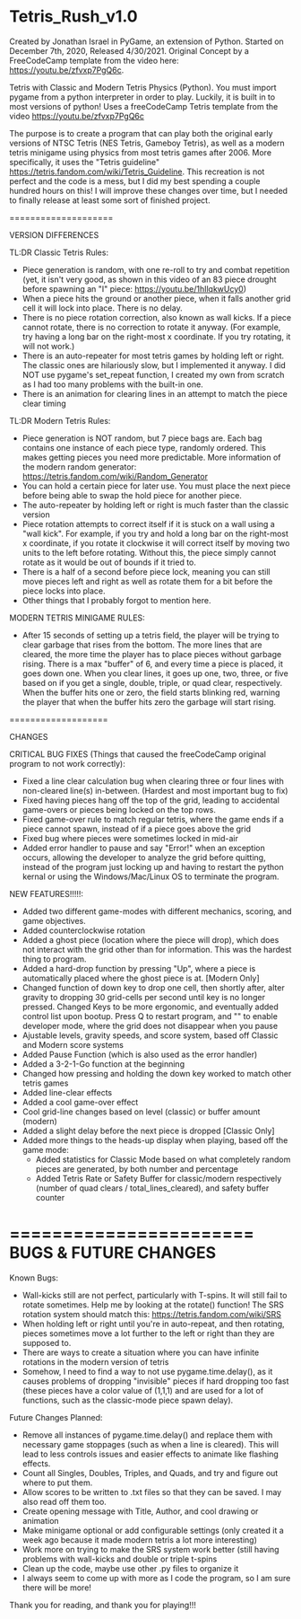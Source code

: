 # Tetris_Rush_v1.0
Created by Jonathan Israel in PyGame, an extension of Python.  Started on December 7th, 2020, Released 4/30/2021.  Original Concept by a FreeCodeCamp template from the video here: https://youtu.be/zfvxp7PgQ6c.

Tetris with Classic and Modern Tetris Physics (Python).  You must import pygame from a python interpreter in order to play.  Luckily, it is built in to most versions of python!
Uses a freeCodeCamp Tetris template from the video https://youtu.be/zfvxp7PgQ6c

The purpose is to create a program that can play both the original early versions of NTSC Tetris (NES Tetris, Gameboy Tetris), as well as a modern tetris minigame using physics from most tetris games after 2006. More specifically, it uses the "Tetris guideline" https://tetris.fandom.com/wiki/Tetris_Guideline.  This recreation is not perfect and the code is a mess, but I did my best spending a couple hundred hours on this!  I will improve these changes over time, but I needed to finally release at least some sort of finished project.

====================

 VERSION DIFFERENCES

TL:DR Classic Tetris Rules:
  - Piece generation is random, with one re-roll to try and combat repetition (yet, it isn't very good, as shown in this video of an 83 piece drought before spawning an "I" piece: https://youtu.be/1hIlqkwUcy0)
  - When a piece hits the ground or another piece, when it falls another grid cell it will lock into place.  There is no delay.
  - There is no piece rotation correction, also known as wall kicks.  If a piece cannot rotate, there is no correction to rotate it anyway.  (For example, try having a long bar on the right-most x coordinate.  If you try rotating, it will not work.)
  - There is an auto-repeater for most tetris games by holding left or right.  The classic ones are hilariously slow, but I implemented it anyway.  I did NOT use pygame's set_repeat function, I created my own from scratch as I had too many problems with the built-in one.
  - There is an animation for clearing lines in an attempt to match the piece clear timing

TL:DR Modern Tetris Rules:
  - Piece generation is NOT random, but 7 piece bags are.  Each bag contains one instance of each piece type, randomly ordered.  This makes getting pieces you need more predictable. More information of the modern random generator: https://tetris.fandom.com/wiki/Random_Generator
  - You can hold a certain piece for later use.  You must place the next piece before being able to swap the hold piece for another piece.
  - The auto-repeater by holding left or right is much faster than the classic version
  - Piece rotation attempts to correct itself if it is stuck on a wall using a "wall kick".  For example, if you try and hold a long bar on the right-most x coordinate, if you rotate it clockwise it will correct itself by moving two units to the left before rotating.  Without this, the piece simply cannot rotate as it would be out of bounds if it tried to.
  - There is a half of a second before piece lock, meaning you can still move pieces left and right as well as rotate them for a bit before the piece locks into place.
  - Other things that I probably forgot to mention here.

MODERN TETRIS MINIGAME RULES:
  - After 15 seconds of setting up a tetris field, the player will be trying to clear garbage that rises from the bottom.  The more lines that are cleared, the more time the player has to place pieces without garbage rising.  There is a max "buffer" of 6, and every time a piece is placed, it goes down one.  When you clear lines, it goes up one, two, three, or five based on if you get a single, double, triple, or quad clear, respectively.  When the buffer hits one or zero, the field starts blinking red, warning the player that when the buffer hits zero the garbage will start rising.


===================

 CHANGES

CRITICAL BUG FIXES (Things that caused the freeCodeCamp original program to not work correctly):
  - Fixed a line clear calculation bug when clearing three or four lines with non-cleared line(s) in-between. (Hardest and most important bug to fix)
  - Fixed having pieces hang off the top of the grid, leading to accidental game-overs or pieces being locked on the top rows.
  - Fixed game-over rule to match regular tetris, where the game ends if a piece cannot spawn, instead of if a piece goes above the grid
  - Fixed bug where pieces were sometimes locked in mid-air
  - Added error handler to pause and say "Error!" when an exception occurs, allowing the developer to analyze the grid before quitting, instead of the program just locking up and having to restart the python kernal or using the Windows/Mac/Linux OS to terminate the program.



NEW FEATURES!!!!!:
  - Added two different game-modes with different mechanics, scoring, and game objectives.
  - Added counterclockwise rotation
  - Added a ghost piece (location where the piece will drop), which does not interact with the grid other than for information.  This was the hardest thing to program.
  - Added a hard-drop function by pressing "Up", where a piece is automatically placed where the ghost piece is at.  [Modern Only]
  - Changed function of down key to drop one cell, then shortly after, alter gravity to dropping 30 grid-cells per second until key is no longer pressed.
    Changed Keys to be more ergonomic, and eventually added control list upon bootup.  Press Q to restart program, and "\" to enable developer mode, where the grid does not disappear when you pause
  - Ajustable levels, gravity speeds, and score system, based off Classic and Modern score systems
  - Added Pause Function (which is also used as the error handler)
  - Added a 3-2-1-Go function at the beginning
  - Changed how pressing and holding the down key worked to match other tetris games
  - Added line-clear effects
  - Added a cool game-over effect
  - Cool grid-line changes based on level (classic) or buffer amount (modern)
  - Added a slight delay before the next piece is dropped [Classic Only]
  - Added more things to the heads-up display when playing, based off the game mode:
    - Added statistics for Classic Mode based on what completely random pieces are generated, by both number and percentage
    - Added Tetris Rate or Safety Buffer for classic/modern respectively (number of quad clears / total_lines_cleared), and safety buffer counter 

=======================
 BUGS & FUTURE CHANGES
=======================

Known Bugs:
  - Wall-kicks still are not perfect, particularly with T-spins.  It will still fail to rotate sometimes.  Help me by looking at the rotate() function!  The SRS rotation system should match this: https://tetris.fandom.com/wiki/SRS
  - When holding left or right until you're in auto-repeat, and then rotating, pieces sometimes move a lot further to the left or right than they are supposed to.
  - There are ways to create a situation where you can have infinite rotations in the modern version of tetris
  - Somehow, I need to find a way to not use pygame.time.delay(), as it causes problems of dropping "invisible" pieces if hard dropping too fast (these pieces have a color value of (1,1,1) and are used for a lot of functions, such as the classic-mode piece spawn delay).

Future Changes Planned:
  - Remove all instances of pygame.time.delay() and replace them with necessary game stoppages (such as when a line is cleared).  This will lead to less controls issues and easier effects to animate like flashing effects.
  - Count all Singles, Doubles, Triples, and Quads, and try and figure out where to put them.
  - Allow scores to be written to .txt files so that they can be saved.  I may also read off them too.
  - Create opening message with Title, Author, and cool drawing or animation
  - Make minigame optional or add configurable settings (only created it a week ago because it made modern tetris a lot more interesting)
  - Work more on trying to make the SRS system work better (still having problems with wall-kicks and double or triple t-spins
  - Clean up the code, maybe use other .py files to organize it
  - I always seem to come up with more as I code the program, so I am sure there will be more!

Thank you for reading, and thank you for playing!!!
